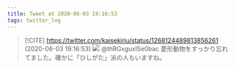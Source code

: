 ```yaml
---
title: Tweet at 2020-06-03 19:16:53
tags: twitter_log
---
```


> [!CITE] https://twitter.com/kaisekiriu/status/1268124489813856261 (2020-06-03 19:16:53)
> ![](https://twitter.com/kaisekiriu/status/1268124489813856261)
> @thRGxguxlSe0bac 菱形動物をすっかり忘れてました。確かに「ひしがた」派の人もいますね。

